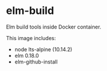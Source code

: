 # elm-build

Elm build tools inside Docker container.

This image includes:

- node lts-alpine (10.14.2)
- elm 0.18.0
- elm-github-install
